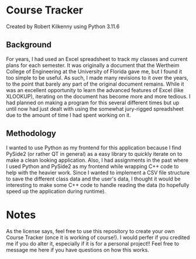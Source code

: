 # Course Tracker

Created by Robert Kilkenny using Python 3.11.6

## Background

For years, I had used an Excel spreadsheet to track my classes and current plans for each semester. It was originally a document that the Wertheim College of Engineering at the University of Florida gave me, but I found it too simple to be useful. As such, I made many revisions to it over the years, to the point that barely any part of the original document remains. While it was an excellent opportunity to learn the advanced features of Excel (like XLOOKUP), iterating on the document has become more and more tedious. I had planned on making a program for this several different times but up until now had just dealt with using the somewhat jury-rigged spreadsheet due to the amount of time I had spent working on it.

## Methodology

I wanted to use Python as my frontend for this application because I find PySide2 (or rather QT in general) as a easy library to quickly iterate on to make a clean looking application. Also, I had assignments in the past where I used Python and PySide2 as my frontend while wrapping C++ code to help with the heavier work. Since I wanted to implement a CSV file structure to save the different class data and the user's data, I thought it would be interesting to make some C++ code to handle reading the data (to hopefully speed up the application during runtime).

# Notes

As the license says, feel free to use this repository to create your own Course Tracker (once it is working of course!). I would perfer if you credited me if you do alter it, especially if it is for a personal project!! Feel free to message me here if you have questions on how this works.
